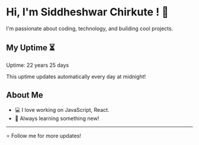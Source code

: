 # Hi, I'm Siddheshwar Chirkute ! 👋

I'm passionate about coding, technology, and building cool projects.

## My Uptime ⏳
Uptime: 22 years 25 days

This uptime updates automatically every day at midnight!

## About Me
- 💻 I love working on JavaScript, React.
- 🎯 Always learning something new!

---

⭐️ Follow me for more updates!
